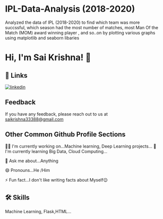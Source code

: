 # IPL-Data-Analysis (2018-2020)

Analyzed  the data of IPL (2018-2020) to find which team was more succssful, which season had the most number of matches, most Man Of the Match (MOM) award winning player , and so..on by plotting various graphs using matplotlib and seaborn libaries


# Hi, I'm Sai Krishna! 👋


## 🔗 Links

[![linkedin](https://img.shields.io/badge/linkedin-0A66C2?style=for-the-badge&logo=linkedin&logoColor=white)](https://www.linkedin.com/in/saikrishna333)

## Feedback

If you have any feedback, please reach out to us at saikrishna33388@gmail.com

## Other Common Github Profile Sections
👩‍💻 I'm currently working on...Machine learning, Deep Learning projects...
🧠 I'm currently learning Big Data, Cloud Computing...

💬 Ask me about...Anything

😄 Pronouns...He /Him

⚡️ Fun fact...I don't like writing facts about Myself😉


## 🛠 Skills
 Machine Learning, Flask,HTML...
